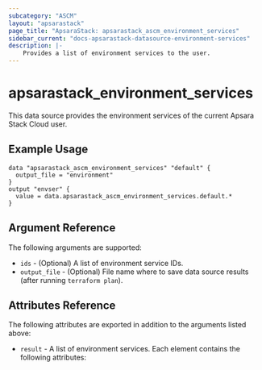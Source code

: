 ```yaml
---
subcategory: "ASCM"
layout: "apsarastack"
page_title: "ApsaraStack: apsarastack_ascm_environment_services"
sidebar_current: "docs-apsarastack-datasource-environment-services"
description: |-
    Provides a list of environment services to the user.
---
```


# apsarastack\_environment_services

This data source provides the environment services of the current Apsara Stack Cloud user.

## Example Usage

```
data "apsarastack_ascm_environment_services" "default" {
  output_file = "environment"
}
output "envser" {
  value = data.apsarastack_ascm_environment_services.default.*
}
```

## Argument Reference

The following arguments are supported:

* `ids` - (Optional) A list of environment service IDs.
* `output_file` - (Optional) File name where to save data source results (after running `terraform plan`).

## Attributes Reference

The following attributes are exported in addition to the arguments listed above:

* `result` - A list of environment services. Each element contains the following attributes:  
